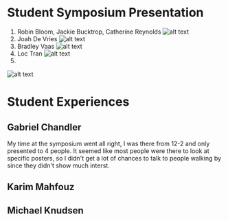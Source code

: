 # Student Symposium Presentation
1. Robin Bloom, Jackie Bucktrop, Catherine Reynolds 
![alt text](https://media.discordapp.net/attachments/1037512187176030219/1095413971651145738/IMG_6632.jpg?width=823&height=617) 
2. Joah De Vries
![alt text](https://media.discordapp.net/attachments/1037512187176030219/1095413970870997042/IMG_6634.jpg?width=823&height=617)
3. Bradley Vaas
![alt text](https://media.discordapp.net/attachments/1037512187176030219/1095417399156674590/IMG_1342.jpg?width=823&height=617)
4. Loc Tran
![alt text](https://media.discordapp.net/attachments/1037512187176030219/1095413700812353629/IMG_1341.jpg?width=823&height=617)
5. 
![alt text](https://media.discordapp.net/attachments/1037512187176030219/1095413701189832764/IMG_1340.jpg?width=823&height=617)
# Student Experiences
## Gabriel Chandler
My time at the symposium went all right, I was there from 12-2 and only presented to 4 people. It seemed like most people were there to look at specific posters, so I didn't get a lot of chances to talk to people walking by since they didn't show much interst.
## Karim Mahfouz

## Michael Knudsen
